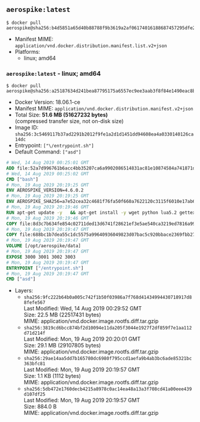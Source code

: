 ## `aerospike:latest`

```console
$ docker pull aerospike@sha256:b4d5851a65d40b88788f9b3619a2af06174016188687457295dfe28265e85db2
```

-	Manifest MIME: `application/vnd.docker.distribution.manifest.list.v2+json`
-	Platforms:
	-	linux; amd64

### `aerospike:latest` - linux; amd64

```console
$ docker pull aerospike@sha256:a25187634d241bea87795175a6557ec9ee3aab3f8f84e1490eac8b60c09362ba
```

-	Docker Version: 18.06.1-ce
-	Manifest MIME: `application/vnd.docker.distribution.manifest.v2+json`
-	Total Size: **51.6 MB (51627232 bytes)**  
	(compressed transfer size, not on-disk size)
-	Image ID: `sha256:3c5469117b37ad2291b2012f9fe1a2d1d1451dd94608ea4a0330140126ca14dc`
-	Entrypoint: `["\/entrypoint.sh"]`
-	Default Command: `["asd"]`

```dockerfile
# Wed, 14 Aug 2019 00:25:01 GMT
ADD file:52a7d996761b6acc4bb35207ca6a9902086514831ac81e10874584a741871d22 in / 
# Wed, 14 Aug 2019 00:25:02 GMT
CMD ["bash"]
# Mon, 19 Aug 2019 20:19:25 GMT
ENV AEROSPIKE_VERSION=4.6.0.2
# Mon, 19 Aug 2019 20:19:25 GMT
ENV AEROSPIKE_SHA256=a7e52cea32c4681f76fa50f660a7622120c3115f6010e17ab69581ece9d602e1
# Mon, 19 Aug 2019 20:19:46 GMT
RUN apt-get update -y   && apt-get install -y wget python lua5.2 gettext-base   && wget "https://www.aerospike.com/artifacts/aerospike-server-community/${AEROSPIKE_VERSION}/aerospike-server-community-${AEROSPIKE_VERSION}-debian9.tgz" -O aerospike-server.tgz   && echo "$AEROSPIKE_SHA256 *aerospike-server.tgz" | sha256sum -c -   && mkdir aerospike   && tar xzf aerospike-server.tgz --strip-components=1 -C aerospike   && dpkg -i aerospike/aerospike-server-*.deb   && dpkg -i aerospike/aerospike-tools-*.deb   && mkdir -p /var/log/aerospike/   && mkdir -p /var/run/aerospike/   && rm -rf aerospike-server.tgz aerospike /var/lib/apt/lists/*   && rm -rf /opt/aerospike/lib/java   && dpkg -r wget ca-certificates openssl xz-utils  && dpkg --purge wget ca-certificates openssl xz-utils  && apt-get purge -y   && apt autoremove -y
# Mon, 19 Aug 2019 20:19:46 GMT
COPY file:8d3c7b634fe854c02711ded13d6741f28621ef3e5ae540ca3219ed7816a992ab in /etc/aerospike/aerospike.template.conf 
# Mon, 19 Aug 2019 20:19:47 GMT
COPY file:688bc1b7dea55c1dc5575a99640936049823d07bac5c920bbace2369fbb27428 in /entrypoint.sh 
# Mon, 19 Aug 2019 20:19:47 GMT
VOLUME [/opt/aerospike/data]
# Mon, 19 Aug 2019 20:19:47 GMT
EXPOSE 3000 3001 3002 3003
# Mon, 19 Aug 2019 20:19:47 GMT
ENTRYPOINT ["/entrypoint.sh"]
# Mon, 19 Aug 2019 20:19:47 GMT
CMD ["asd"]
```

-	Layers:
	-	`sha256:9fc222b64b0a005c742f1b50f03986a7f768d41434994430718917d88fefe567`  
		Last Modified: Wed, 14 Aug 2019 00:29:52 GMT  
		Size: 22.5 MB (22517431 bytes)  
		MIME: application/vnd.docker.image.rootfs.diff.tar.gzip
	-	`sha256:3819cd6bcc874bf2d10094e11da205f3044e1927f2df859f7e1aa112d71d214f`  
		Last Modified: Mon, 19 Aug 2019 20:20:01 GMT  
		Size: 29.1 MB (29107805 bytes)  
		MIME: application/vnd.docker.image.rootfs.diff.tar.gzip
	-	`sha256:29ae14aa5dd7b165780dc6980f795ccd1aefa9b4ab3bc6ade85321bc363bfc81`  
		Last Modified: Mon, 19 Aug 2019 20:19:57 GMT  
		Size: 1.1 KB (1112 bytes)  
		MIME: application/vnd.docker.image.rootfs.diff.tar.gzip
	-	`sha256:5db472e1760decb4215a8978c0ac14ea48a13a3f708cd41a00eee439d107df25`  
		Last Modified: Mon, 19 Aug 2019 20:19:57 GMT  
		Size: 884.0 B  
		MIME: application/vnd.docker.image.rootfs.diff.tar.gzip
